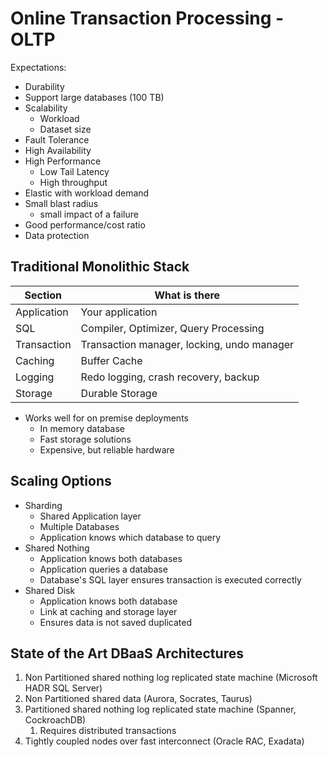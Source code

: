 # Online Transaction Processing - OLTP

Expectations:
- Durability
- Support large databases (100 TB)
- Scalability
  - Workload
  - Dataset size
- Fault Tolerance
- High Availability
- High Performance
  - Low Tail Latency
  - High throughput
- Elastic with workload demand
- Small blast radius
  - small impact of a failure
- Good performance/cost ratio
- Data protection

## Traditional Monolithic Stack
Section | What is there
---|---
Application | Your application
SQL | Compiler, Optimizer, Query Processing
Transaction | Transaction manager, locking, undo manager
Caching | Buffer Cache
Logging | Redo logging, crash recovery, backup
Storage | Durable Storage

- Works well for on premise deployments
  - In memory database
  - Fast storage solutions
  - Expensive, but reliable hardware

## Scaling Options

- Sharding
  - Shared Application layer
  - Multiple Databases
  - Application knows which database to query
- Shared Nothing
  - Application knows both databases
  - Application queries a database
  - Database's SQL layer ensures transaction is executed correctly
- Shared Disk
  - Application knows both database
  - Link at caching and storage layer
  - Ensures data is not saved duplicated

## State of the Art DBaaS Architectures

1. Non Partitioned shared nothing log replicated state machine (Microsoft HADR SQL Server)
2. Non Partitioned shared data (Aurora, Socrates, Taurus)
3. Partitioned shared nothing log replicated state machine (Spanner, CockroachDB)
   1. Requires distributed transactions
4. Tightly coupled nodes over fast interconnect (Oracle RAC, Exadata)